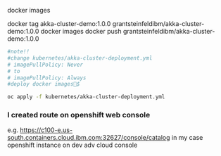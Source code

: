 docker images

docker tag akka-cluster-demo:1.0.0 grantsteinfeldibm/akka-cluster-demo:1.0.0
docker images
docker push grantsteinfeldibm/akka-cluster-demo:1.0.0

```sh
#note!!
#change kubernetes/akka-cluster-deployment.yml
# imagePullPolicy: Never
# to
# imagePullPolicy: Always
#deploy docker images$ 

oc apply -f kubernetes/akka-cluster-deployment.yml
```

### I created route on openshift web console 
e.g. https://c100-e.us-south.containers.cloud.ibm.com:32627/console/catalog
in my case openshift instance on dev adv cloud console
